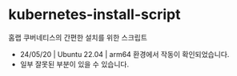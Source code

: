 # kubernetes-install-script
홈랩 쿠버네티스의 간편한 설치를 위한 스크립트
- 24/05/20 | Ubuntu 22.04 | arm64 환경에서 작동이 확인되었습니다.
- 일부 잘못된 부분이 있을 수 있습니다.

